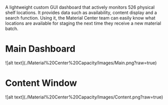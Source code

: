 A lightweight custom GUI dashboard that actively monitors 526 physical shelf locations. It provides data such as availability, content display and a search function. Using it, the Material Center team can easily know what locations are available for staging the next time they receive a new material batch.

<h1>Main Dashboard</h1>
![alt text](./Material%20Center%20Capacity/Images/Main.png?raw=true)

<h1>Content Window</h1>
![alt text](./Material%20Center%20Capacity/Images/Content.png?raw=true)